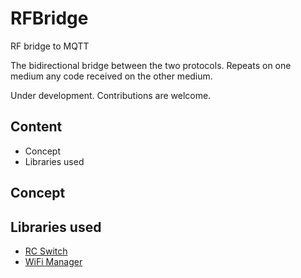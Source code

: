 # RFBridge
RF bridge to MQTT

The bidirectional bridge between the two protocols. Repeats on one medium any code received on the other medium.

Under development. Contributions are welcome.

## Content
* Concept
* Libraries used

## Concept


## Libraries used

* [RC Switch](https://github.com/sui77/rc-switch)
* [WiFi Manager](https://github.com/tzapu/WiFiManager/)
